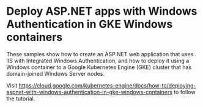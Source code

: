# Deploy ASP.NET apps with Windows Authentication in GKE Windows containers

These samples show how to create an ASP.NET web application that uses IIS with Integrated Windows Authentication, and how to deploy it using a Windows container to a Google Kubernetes Engine (GKE) cluster that has domain-joined Windows Server nodes.

Visit https://cloud.google.com/kubernetes-engine/docs/how-to/deploying-aspnet-with-windows-authentication-in-gke-windows-containers to follow the tutorial.